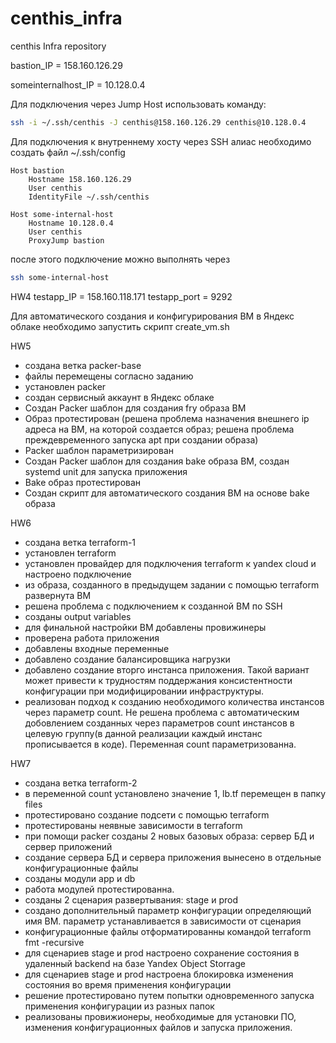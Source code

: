 # centhis_infra
centhis Infra repository

bastion_IP = 158.160.126.29

someinternalhost_IP = 10.128.0.4

Для подключения через Jump Host использовать команду:
```bash
ssh -i ~/.ssh/centhis -J centhis@158.160.126.29 centhis@10.128.0.4
```

Для подключения к внутреннему хосту через SSH алиас необходимо создать файл ~/.ssh/config
```
Host bastion
	Hostname 158.160.126.29
	User centhis
	IdentityFile ~/.ssh/centhis

Host some-internal-host
	Hostname 10.128.0.4
	User centhis
	ProxyJump bastion
```
после этого подключение можно выполнять через
```bash
ssh some-internal-host
```


HW4
testapp_IP = 158.160.118.171
testapp_port = 9292

Для автоматического создания и конфигурирования ВМ в Яндекс облаке необходимо запустить скрипт create_vm.sh

HW5
- создана ветка packer-base
- файлы перемещены согласно заданию
- установлен packer
- создан сервисный аккаунт в Яндекс облаке
- Создан Packer шаблон для создания fry образа ВМ
- Образ протестирован (решена проблема назначения внешнего ip адреса на ВМ, на которой создается образ; решена проблема преждевременного запуска apt при создании образа)
- Packer шаблон параметризирован
- Создан Packer шаблон для создания bake образа ВМ, создан systemd unit для запуска приложения
- Bake образ протестирован
- Создан скрипт для автоматического создания ВМ на основе bake образа


HW6
- создана ветка terraform-1
- установлен terraform
- установлен провайдер для подключения terraform к yandex cloud и настроено подключение
- из образа, созданного в предыдущем задании с помощью terraform развернута ВМ
- решена проблема с подключением к созданной ВМ по SSH
- созданы output variables
- для финальной настройки ВМ добавлены провижинеры
- проверена работа приложения
- добавлены входные переменные
- добавлено создание балансировщика нагрузки
- добавлено создание вторго инстанса приложения. Такой вариант может привести к трудностям поддержания консистентности конфигурации при модифицировании инфраструктуры.
- реализован подход к созданию необходимого количества инстансов через параметр count. Не решена проблема с автоматическим добовлением созданных через параметров count инстансов в целевую группу(в данной реализации каждый инстанс прописывается в коде). Переменная count параметризованна.

HW7
- создана ветка terraform-2
- в переменной count установлено значение 1, lb.tf перемещен в папку files
- протестировано создание подсети с помощью terraform
- протестированы неявные зависимости в terraform
- при помощи packer созданы 2 новых базовых образа: сервер БД и сервер приложений
- создание сервера БД и сервера приложения вынесено в отдельные конфигурационные файлы
- созданы модули app и db
- работа модулей протестированна.
- созданы 2 сценария развертывания: stage и prod
- создано дополнительный параметр конфигурации определяющий имя ВМ. параметр устанавливается в зависимости от сценария
- конфигурационные файлы отформатированны командой terraform fmt -recursive
- для сценариев stage и prod настроено сохранение состояния в удаленный backend на базе Yandex Object Storrage
- для сценариев stage и prod настроена блокировка изменения состояния во время применения конфигурации
- решение протестировано путем попытки одновременного запуска применения конфигурации из разных папок
- реализованы провижионеры, необходимые для установки ПО, изменения конфигурационных файлов и запуска приложения.
